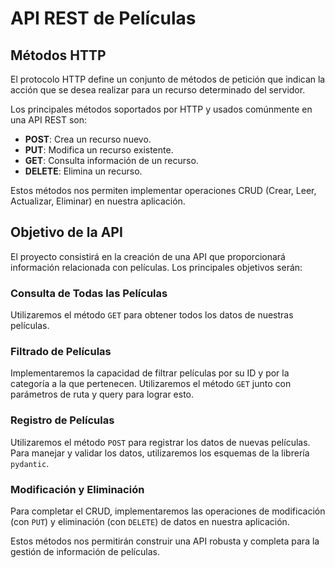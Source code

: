 # API REST de Películas

## Métodos HTTP

El protocolo HTTP define un conjunto de métodos de petición que indican la acción que se desea realizar para un recurso determinado del servidor.

Los principales métodos soportados por HTTP y usados comúnmente en una API REST son:

- **POST**: Crea un recurso nuevo.
- **PUT**: Modifica un recurso existente.
- **GET**: Consulta información de un recurso.
- **DELETE**: Elimina un recurso.

Estos métodos nos permiten implementar operaciones CRUD (Crear, Leer, Actualizar, Eliminar) en nuestra aplicación.

## Objetivo de la API

El proyecto consistirá en la creación de una API que proporcionará información relacionada con películas. Los principales objetivos serán:

### Consulta de Todas las Películas

Utilizaremos el método `GET` para obtener todos los datos de nuestras películas.

### Filtrado de Películas

Implementaremos la capacidad de filtrar películas por su ID y por la categoría a la que pertenecen. Utilizaremos el método `GET` junto con parámetros de ruta y query para lograr esto.

### Registro de Películas

Utilizaremos el método `POST` para registrar los datos de nuevas películas. Para manejar y validar los datos, utilizaremos los esquemas de la librería `pydantic`.

### Modificación y Eliminación

Para completar el CRUD, implementaremos las operaciones de modificación (con `PUT`) y eliminación (con `DELETE`) de datos en nuestra aplicación.

Estos métodos nos permitirán construir una API robusta y completa para la gestión de información de películas.